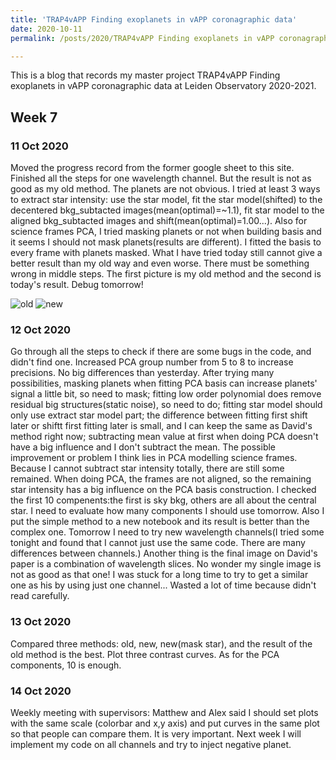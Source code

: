 ```yaml
---
title: 'TRAP4vAPP Finding exoplanets in vAPP coronagraphic data'
date: 2020-10-11
permalink: /posts/2020/TRAP4vAPP Finding exoplanets in vAPP coronagraphic data

---
```


This is a blog that records my master project TRAP4vAPP Finding exoplanets in vAPP coronagraphic data at Leiden Observatory 2020-2021.

## Week 7

### 11 Oct 2020

Moved the progress record from the former google sheet to this site. Finished all the steps for one wavelength channel. But the result is not as good as my old method. The planets are not obvious. I tried at least 3 ways to extract star intensity: use the star model, fit the star model(shifted) to the decentered bkg_subtacted images(mean(optimal)=~1.1), fit star model to the aligned bkg_subtacted images and shift(mean(optimal)=1.00...). Also for science frames PCA, I tried masking planets or not when building basis and it seems I should not mask planets(results are different). I fitted the basis to every frame with planets masked. What I have tried today still cannot give a better result than my old way and even worse. There must be something wrong in middle steps. The first picture is my old method and the second is today's result. Debug tomorrow!

![old](https://raw.githubusercontent.com/Pengyu-Liu/Pengyu-Liu.github.io/master/images/blogs/old12102020.png)
![new](https://raw.githubusercontent.com/Pengyu-Liu/Pengyu-Liu.github.io/master/images/blogs/new12102020.png)

### 12 Oct 2020
Go through all the steps to check if there are some bugs in the code, and didn't find one. Increased PCA group number from 5 to 8 to increase precisions. No big differences than yesterday. After trying many possibilities, masking planets when fitting PCA basis can increase planets' signal a little bit, so need to mask; fitting low order polynomial does remove residual big structures(static noise), so need to do; fitting star model should only use extract star model part; the difference between fitting first shift later or shiftt first fitting later is small, and I can keep the same as David's method right now; subtracting mean value at first when doing PCA doesn't have a big influence and I don't subtract the mean. The possible improvement or problem I think lies in PCA modelling science frames. Because I cannot subtract star intensity totally, there are still some remained. When doing PCA, the frames are not aligned, so the remaining star intensity has a big influence on the PCA basis construction. I checked the first 10 compenents:the first is sky bkg, others are all about the central star. I need to evaluate how many components I should use tomorrow. Also I put the simple method to a new notebook and its result is better than the complex one. Tomorrow I need to try new wavelength channels(I tried some tonight and found that I cannot just use the same code. There are many differences between channels.) Another thing is the final image on David's paper is a combination of wavelength slices. No wonder my single image is not as good as that one! I was stuck for a long time to try to get a similar one as his by using just one channel... Wasted a lot of time because didn't read carefully.

### 13 Oct 2020
Compared three methods: old, new, new(mask star), and the result of the old method is the best. Plot three contrast curves. As for the PCA components, 10 is enough.

### 14 Oct 2020
Weekly meeting with supervisors: Matthew and Alex said I should set plots with the same scale (colorbar and x,y axis) and put curves in the same plot so that people can compare them. It is very important. Next week I will implement my code on all channels and try to inject negative planet.

